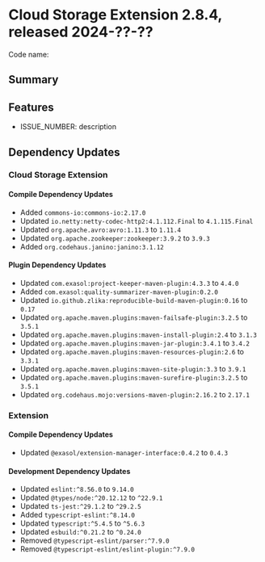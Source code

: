 # Cloud Storage Extension 2.8.4, released 2024-??-??

Code name:

## Summary

## Features

* ISSUE_NUMBER: description

## Dependency Updates

### Cloud Storage Extension

#### Compile Dependency Updates

* Added `commons-io:commons-io:2.17.0`
* Updated `io.netty:netty-codec-http2:4.1.112.Final` to `4.1.115.Final`
* Updated `org.apache.avro:avro:1.11.3` to `1.11.4`
* Updated `org.apache.zookeeper:zookeeper:3.9.2` to `3.9.3`
* Added `org.codehaus.janino:janino:3.1.12`

#### Plugin Dependency Updates

* Updated `com.exasol:project-keeper-maven-plugin:4.3.3` to `4.4.0`
* Added `com.exasol:quality-summarizer-maven-plugin:0.2.0`
* Updated `io.github.zlika:reproducible-build-maven-plugin:0.16` to `0.17`
* Updated `org.apache.maven.plugins:maven-failsafe-plugin:3.2.5` to `3.5.1`
* Updated `org.apache.maven.plugins:maven-install-plugin:2.4` to `3.1.3`
* Updated `org.apache.maven.plugins:maven-jar-plugin:3.4.1` to `3.4.2`
* Updated `org.apache.maven.plugins:maven-resources-plugin:2.6` to `3.3.1`
* Updated `org.apache.maven.plugins:maven-site-plugin:3.3` to `3.9.1`
* Updated `org.apache.maven.plugins:maven-surefire-plugin:3.2.5` to `3.5.1`
* Updated `org.codehaus.mojo:versions-maven-plugin:2.16.2` to `2.17.1`

### Extension

#### Compile Dependency Updates

* Updated `@exasol/extension-manager-interface:0.4.2` to `0.4.3`

#### Development Dependency Updates

* Updated `eslint:^8.56.0` to `9.14.0`
* Updated `@types/node:^20.12.12` to `^22.9.1`
* Updated `ts-jest:^29.1.2` to `^29.2.5`
* Added `typescript-eslint:^8.14.0`
* Updated `typescript:^5.4.5` to `^5.6.3`
* Updated `esbuild:^0.21.2` to `^0.24.0`
* Removed `@typescript-eslint/parser:^7.9.0`
* Removed `@typescript-eslint/eslint-plugin:^7.9.0`
